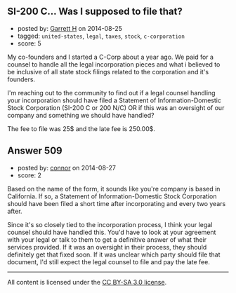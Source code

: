 ## SI-200 C... Was I supposed to file that?

- posted by: [Garrett H](https://stackexchange.com/users/4940090/garrett-h) on 2014-08-25
- tagged: `united-states`, `legal`, `taxes`, `stock`, `c-corporation`
- score: 5

My co-founders and I started a C-Corp about a year ago. We paid for a counsel to handle all the legal incorporation pieces and what i believed to be inclusive of all state stock filings related to the corporation and it's founders. 

I'm reaching out to the community to find out if a legal counsel handling your incorporation should have filed a Statement of Information-Domestic Stock Corporation (SI-200 C or 200 N/C) OR if this was an oversight of our company and something we should have handled?

The fee to file was 25$ and the late fee is 250.00$.


## Answer 509

- posted by: [connor](https://stackexchange.com/users/392995/connor) on 2014-08-27
- score: 2

Based on the name of the form, it sounds like you're company is based in California. If so, a Statement of Information-Domestic Stock Corporation should have been filed a short time after incorporating and every two years after. 

Since it's so closely tied to the incorporation process, I think your legal counsel should have handled this. You'd have to look at your agreement with your legal or talk to them to get a definitive answer of what their services provided. If it was an oversight in their process, they should definitely get that fixed soon. If it was unclear which party should file that document, I'd still expect the legal counsel to file and pay the late fee.



---

All content is licensed under the [CC BY-SA 3.0 license](https://creativecommons.org/licenses/by-sa/3.0/).
